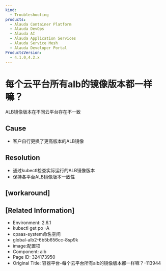 ```yaml
---
kind:
  - Troubleshooting
products:
  - Alauda Container Platform
  - Alauda DevOps
  - Alauda AI
  - Alauda Application Services
  - Alauda Service Mesh
  - Alauda Developer Portal
ProductsVersion:
  - 4.1.0,4.2.x
---
```

<!-- A type of document that involves encountering a fault, diagnosing it, performing root cause analysis, and providing solutions. -->

# 每个云平台所有alb的镜像版本都一样嘛？

ALB镜像版本在不同云平台存在不一致

## Cause
- 客户自行更换了更高版本的ALB镜像

## Resolution
- 通过kubectl检查实际运行的ALB镜像版本
- 保持各平台ALB镜像版本一致性

## [workaround]

## [Related Information]
- Environment: 2.6.1
- kubectl get po -A
- cpaas-system命名空间
- global-alb2-6b5b656cc-8sp9k
- image:配置项
- Component: alb
- Page ID: 324173950
- Original Title: 容器平台-每个云平台所有alb的镜像版本都一样嘛？-113944
